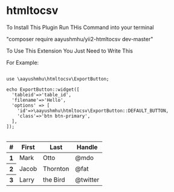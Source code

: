 # htmltocsv

To Install This Plugin Run THis Command into your terminal

"composer require aayushmhu/yii2-htmltocsv dev-master"

To Use This Extension You Just Need to Write This

For Example:

<pre>
<code>
use \aayushmhu\htmltocsv\ExportButton;

echo ExportButton::widget([
  'tableid'=>'table_id',
  'filename'=>'Hello',
  'options' => [
    'id'=>\aayushmhu\htmltocsv\ExportButton::DEFAULT_BUTTON,
    'class'=>'btn btn-primary',
  ],
]);
</code>
</pre>

<table class="table" id="table_id" >
  <thead>
    <tr>
      <th scope="col">#</th>
      <th scope="col">First</th>
      <th scope="col">Last</th>
      <th scope="col">Handle</th>
    </tr>
  </thead>
  <tbody>
    <tr>
      <th scope="row">1</th>
      <td>Mark</td>
      <td>Otto</td>
      <td>@mdo</td>
    </tr>
    <tr>
      <th scope="row">2</th>
      <td>Jacob</td>
      <td>Thornton</td>
      <td>@fat</td>
    </tr>
    <tr>
      <th scope="row">3</th>
      <td>Larry</td>
      <td>the Bird</td>
      <td>@twitter</td>
    </tr>
  </tbody>
</table>

